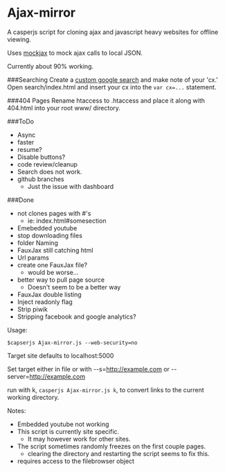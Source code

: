 Ajax-mirror
===========

A casperjs script for cloning ajax and javascript heavy websites for offline viewing.

Uses [mockjax](https://github.com/appendto/jquery-mockjax) to mock ajax calls to local JSON.

Currently about 90% working.

###Searching
Create a [custom google search](https://www.google.com/cse/create/new) and make note of your 'cx.'
Open search/index.html and insert your cx into the `var cx=...` statement.

###404 Pages
Rename htaccess to .htaccess and place it along with 404.html into your root www/ directory.

###ToDo
* Async
* faster
* resume?
* Disable buttons?
* code review/cleanup
* Search does not work.
* github branches
    - Just the issue with dashboard

###Done
* not clones pages with #'s
    - ie: index.html#somesection
* Emebedded youtube
* stop downloading files
* folder Naming
* FauxJax still catching html
* Url params
* create one FauxJax file?
    - would be worse...
* better way to pull page source
    - Doesn't seem to be a better way
* FauxJax double listing
* Inject readonly flag
* Strip piwik
* Stripping facebook and google analytics?

Usage:
```
$capserjs Ajax-mirror.js --web-security=no
```

Target site defaults to localhost:5000

Set target either in file or with --s=http://example.com 
                            or --server=http://example.com

run with k, `casperjs Ajax-mirror.js k`, to convert links to the current working directory.

Notes:
* Embedded youtube not working
* This script is currently site specific.
    - It may however work for other sites.
* The script sometimes randomly freezes on the first couple pages.
    - clearing the directory and restarting the script seems to fix this.
* requires access to the filebrowser object
